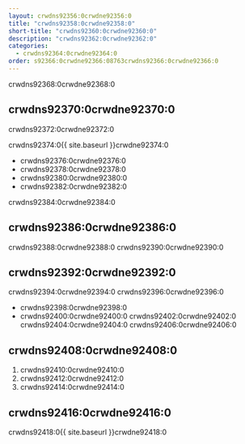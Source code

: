 ```yaml
---
layout: crwdns92356:0crwdne92356:0
title: "crwdns92358:0crwdne92358:0"
short-title: "crwdns92360:0crwdne92360:0"
description: "crwdns92362:0crwdne92362:0"
categories:
  - crwdns92364:0crwdne92364:0
order: s92366:0crwdne92366:08763crwdns92366:0crwdne92366:0
---
```

crwdns92368:0crwdne92368:0

## crwdns92370:0crwdne92370:0

crwdns92372:0crwdne92372:0

crwdns92374:0{{ site.baseurl }}crwdne92374:0

- crwdns92376:0crwdne92376:0
- crwdns92378:0crwdne92378:0
- crwdns92380:0crwdne92380:0
- crwdns92382:0crwdne92382:0

crwdns92384:0crwdne92384:0

## crwdns92386:0crwdne92386:0

crwdns92388:0crwdne92388:0 crwdns92390:0crwdne92390:0

## crwdns92392:0crwdne92392:0

crwdns92394:0crwdne92394:0 crwdns92396:0crwdne92396:0

- crwdns92398:0crwdne92398:0
- crwdns92400:0crwdne92400:0 crwdns92402:0crwdne92402:0 crwdns92404:0crwdne92404:0 crwdns92406:0crwdne92406:0

## crwdns92408:0crwdne92408:0

1. crwdns92410:0crwdne92410:0
2. crwdns92412:0crwdne92412:0
3. crwdns92414:0crwdne92414:0

## crwdns92416:0crwdne92416:0

crwdns92418:0{{ site.baseurl }}crwdne92418:0